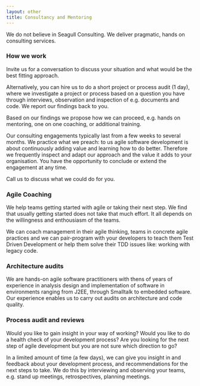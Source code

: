 ```yaml
---
layout: other
title: Consultancy and Mentoring
---
```


We do not believe in Seagull Consulting. We deliver pragmatic, hands on consulting services.

### How we work

Invite us for a conversation to discuss your situation and what would be the best fitting approach.

Alternatively, you can hire us to do a short project or process audit (1 day), where we investigate a project or process based on a question you have through interviews, observation and inspection of e.g. documents and code. We report our findings back to you.

Based on our findings we propose how we can proceed, e.g. hands on mentoring, one on one coaching, or additional training.

Our consulting engagements typically last from a few weeks to several months. We practice what we preach: to us agile software development is about continuously adding value and learning how to do better. Therefore we frequently inspect and adapt our approach and the value it adds to your organisation. You have the opportunity to conclude or extend the engagement at any time.

Call us to discuss what we could do for you.

### Agile Coaching

We help teams getting started with agile or taking their next step. We find that usually getting started does not take that much effort. It all depends on the willingness and enthousiasm of the teams.

We can coach management in their agile thinking, teams in concrete agile practices and we can pair-program with your developers to teach them Test Driven Development or help them solve their TDD issues like: working with legacy code.

### Architecture audits

We are hands-on agile software practitioners with thens of years of experience in analysis design and implementation of software in environments ranging from J2EE, through Smalltalk to embedded software. Our experience enables us to carry out audits on architecture and code quality.

### Process audit and reviews

Would you like to gain insight in your way of working? Would you like to do a health check of your development process? Are you looking for the next step of agile development but you are not sure which direction to go?

In a limited amount of time (a few days), we can give you insight in and feedback about your development process, and recommendations for the next steps to take. We do this by interviewing and observing your teams, e.g. stand up meetings, retrospectives, planning meetings.

